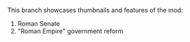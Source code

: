 This branch showcases thumbnails and features of the mod:
1. Roman Senate
2. "Roman Empire" government reform
